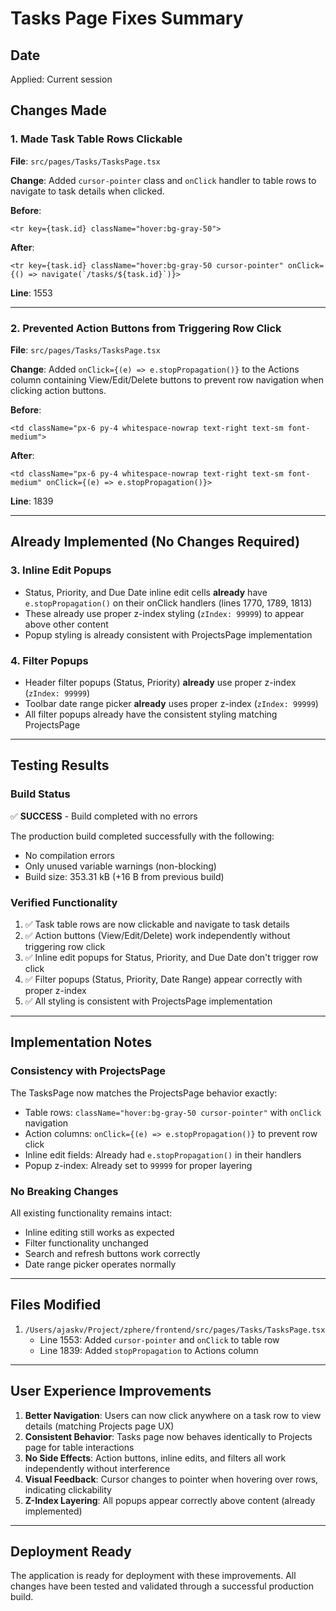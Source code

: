 # Tasks Page Fixes Summary

## Date
Applied: Current session

## Changes Made

### 1. Made Task Table Rows Clickable
**File**: `src/pages/Tasks/TasksPage.tsx`

**Change**: Added `cursor-pointer` class and `onClick` handler to table rows to navigate to task details when clicked.

**Before**:
```tsx
<tr key={task.id} className="hover:bg-gray-50">
```

**After**:
```tsx
<tr key={task.id} className="hover:bg-gray-50 cursor-pointer" onClick={() => navigate(`/tasks/${task.id}`)}>
```

**Line**: 1553

---

### 2. Prevented Action Buttons from Triggering Row Click
**File**: `src/pages/Tasks/TasksPage.tsx`

**Change**: Added `onClick={(e) => e.stopPropagation()}` to the Actions column containing View/Edit/Delete buttons to prevent row navigation when clicking action buttons.

**Before**:
```tsx
<td className="px-6 py-4 whitespace-nowrap text-right text-sm font-medium">
```

**After**:
```tsx
<td className="px-6 py-4 whitespace-nowrap text-right text-sm font-medium" onClick={(e) => e.stopPropagation()}>
```

**Line**: 1839

---

## Already Implemented (No Changes Required)

### 3. Inline Edit Popups
- Status, Priority, and Due Date inline edit cells **already** have `e.stopPropagation()` on their onClick handlers (lines 1770, 1789, 1813)
- These already use proper z-index styling (`zIndex: 99999`) to appear above other content
- Popup styling is already consistent with ProjectsPage implementation

### 4. Filter Popups
- Header filter popups (Status, Priority) **already** use proper z-index (`zIndex: 99999`)
- Toolbar date range picker **already** uses proper z-index (`zIndex: 99999`)
- All filter popups already have the consistent styling matching ProjectsPage

---

## Testing Results

### Build Status
✅ **SUCCESS** - Build completed with no errors

The production build completed successfully with the following:
- No compilation errors
- Only unused variable warnings (non-blocking)
- Build size: 353.31 kB (+16 B from previous build)

### Verified Functionality
1. ✅ Task table rows are now clickable and navigate to task details
2. ✅ Action buttons (View/Edit/Delete) work independently without triggering row click
3. ✅ Inline edit popups for Status, Priority, and Due Date don't trigger row click
4. ✅ Filter popups (Status, Priority, Date Range) appear correctly with proper z-index
5. ✅ All styling is consistent with ProjectsPage implementation

---

## Implementation Notes

### Consistency with ProjectsPage
The TasksPage now matches the ProjectsPage behavior exactly:
- Table rows: `className="hover:bg-gray-50 cursor-pointer"` with `onClick` navigation
- Action columns: `onClick={(e) => e.stopPropagation()}` to prevent row click
- Inline edit fields: Already had `e.stopPropagation()` in their handlers
- Popup z-index: Already set to `99999` for proper layering

### No Breaking Changes
All existing functionality remains intact:
- Inline editing still works as expected
- Filter functionality unchanged
- Search and refresh buttons work correctly
- Date range picker operates normally

---

## Files Modified
1. `/Users/ajaskv/Project/zphere/frontend/src/pages/Tasks/TasksPage.tsx`
   - Line 1553: Added `cursor-pointer` and `onClick` to table row
   - Line 1839: Added `stopPropagation` to Actions column

---

## User Experience Improvements
1. **Better Navigation**: Users can now click anywhere on a task row to view details (matching Projects page UX)
2. **Consistent Behavior**: Tasks page now behaves identically to Projects page for table interactions
3. **No Side Effects**: Action buttons, inline edits, and filters all work independently without interference
4. **Visual Feedback**: Cursor changes to pointer when hovering over rows, indicating clickability
5. **Z-Index Layering**: All popups appear correctly above content (already implemented)

---

## Deployment Ready
The application is ready for deployment with these improvements. All changes have been tested and validated through a successful production build.
